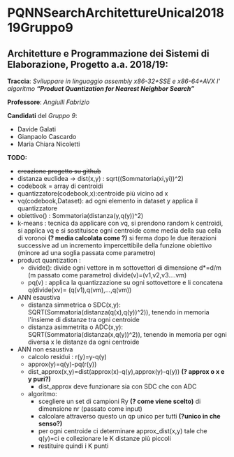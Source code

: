 # PQNNSearchArchitettureUnical201819Gruppo9

## Architetture e Programmazione dei Sistemi di Elaborazione, Progetto a.a. 2018/19:

**Traccia**: *Sviluppare in linguaggio assembly x86-32+SSE e x86-64+AVX l' algoritmo* ***“Product Quantization for Nearest Neighbor Search”***

**Professore**: *Angiulli Fabrizio*

**Candidati** del *Gruppo 9*:

* Davide Galati
* Gianpaolo Cascardo
* Maria Chiara Nicoletti

**TODO:**

* ~~creazione progetto su github~~
* distanza euclidea -> dist(x,y) : sqrt((Sommatoria(xi,yi))^2)
* codebook = array di centroidi 
* quantizzatore(codebook,x):centroide più vicino ad x
* vq(codebook,Dataset): ad ogni elemento in dataset y applica il quantizzatore
* obiettivo() :  Sommatoria(distanza(y,q(y))^2)
* k-means : tecnica da applicare con vq, si prendono random k centroidi, si applica vq e si sostituisce ogni centroide come media della sua cella di voronoi **(? media calcolata come ?)** si ferma dopo le due iterazioni successive ad un incremento impercettibile della funzione obiettivo (minore ad una soglia passata come parametro)
* product quantization : 
  * divide(): divide ogni vettore in m sottovettori di dimensione d*=d/m (m passato come parametro)
    divide(v)=(v1,v2,v3....vm)
  * pq(v) : applica la quantizzazione su ogni sottovettore e li concatena 
    q(divide(xv)= (q(v1),q(vm),...,q(vm))
* ANN esaustiva
  * distanza simmetrica o SDC(x,y): SQRT(Sommatoria(distanza(q(x),q(y))^2)), tenendo in memoria l'insieme di distanze tra ogni centroide
  * distanza asimmetrita o ADC(x,y): SQRT(Sommatoria(distanza(x,q(y))^2)),    tenendo in memoria per ogni diversa x le distanze da ogni centroide
* ANN non esaustiva
  * calcolo residui : r(y)=y-q(y)
  * approx(y)=q(y)-pq(r(y))
  * dist_approx(x,y)=dist(approx(x)-q(y),approx(y)-q(y)) **(? approx o x e y puri?)**
    * dist_approx deve funzionare sia con SDC che con ADC
  * algoritmo:
    * scegliere un set di campioni Ry **(? come viene scelto)** di dimensione nr (passato come input)
    * calcolare attraverso questo un qp unico per tutti **(?unico in che senso?)**
    * per ogni centroide ci determinare approx_dist(x,y) tale che q(y)=ci e collezionare le K distanze più piccoli
    * restituire quindi i K punti

